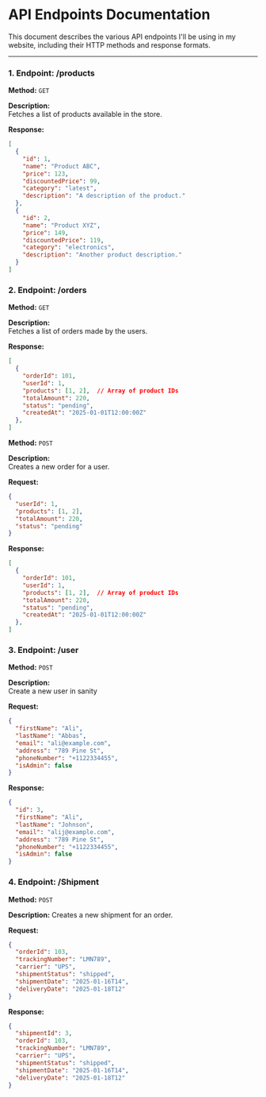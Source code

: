 # API Endpoints Documentation

This document describes the various API endpoints I'll be using in my website, including their HTTP methods and response formats.

---

### **1. Endpoint: /products**

**Method:** `GET`

**Description:**  
Fetches a list of products available in the store.

**Response:**
```json 
[
  {
    "id": 1,
    "name": "Product ABC",
    "price": 123,
    "discountedPrice": 99,
    "category": "latest",
    "description": "A description of the product."
  },
  {
    "id": 2,
    "name": "Product XYZ",
    "price": 149,
    "discountedPrice": 119,
    "category": "electronics",
    "description": "Another product description."
  }
]
```

### **2. Endpoint: /orders**

**Method:** `GET`

**Description:**  
Fetches a list of orders made by the users.

**Response:**
```json 
[
  {
    "orderId": 101,
    "userId": 1,
    "products": [1, 2],  // Array of product IDs
    "totalAmount": 220,
    "status": "pending",
    "createdAt": "2025-01-01T12:00:00Z"
  },
]
```

**Method:** `POST `

**Description:**  
Creates a new order for a user.

**Request:**
```json
{
  "userId": 1,
  "products": [1, 2],
  "totalAmount": 220,
  "status": "pending"
}
```

**Response:**
```json 
[
  {
    "orderId": 101,
    "userId": 1,
    "products": [1, 2],  // Array of product IDs
    "totalAmount": 220,
    "status": "pending",
    "createdAt": "2025-01-01T12:00:00Z"
  },
]
```


### **3. Endpoint: /user**

**Method:** `POST`

**Description:**  
Create a new user in sanity 

**Request:**
```json 
{
  "firstName": "Ali",
  "lastName": "Abbas",
  "email": "ali@example.com",
  "address": "789 Pine St",
  "phoneNumber": "+1122334455",
  "isAdmin": false
}
```

**Response:**
```json
{
  "id": 3,
  "firstName": "Ali",
  "lastName": "Johnson",
  "email": "alij@example.com",
  "address": "789 Pine St",
  "phoneNumber": "+1122334455",
  "isAdmin": false
}
```

### **4. Endpoint: /Shipment**

**Method:** `POST`

**Description:**
Creates a new shipment for an order.

**Request:**
```json
{
  "orderId": 103,
  "trackingNumber": "LMN789",
  "carrier": "UPS",
  "shipmentStatus": "shipped",
  "shipmentDate": "2025-01-16T14",
  "deliveryDate": "2025-01-18T12"
}
```

**Response:**
```json
{
  "shipmentId": 3,
  "orderId": 103,
  "trackingNumber": "LMN789",
  "carrier": "UPS",
  "shipmentStatus": "shipped",
  "shipmentDate": "2025-01-16T14",
  "deliveryDate": "2025-01-18T12"
}
```

